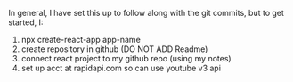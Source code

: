 In general, I have set this up to follow along with the git commits, but to get started, I:

1) npx create-react-app app-name
2) create repository in github (DO NOT ADD Readme)
3) connect react project to my github repo (using my notes)
4) set up acct at rapidapi.com so can use youtube v3 api